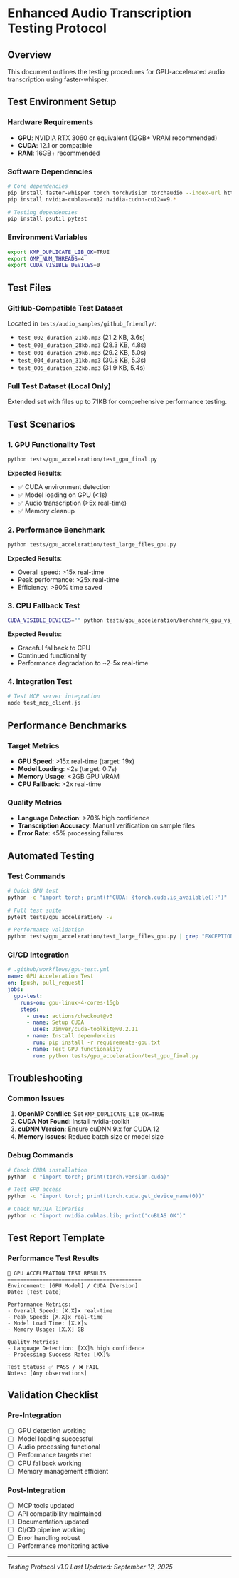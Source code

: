 # Enhanced Audio Transcription Testing Protocol

## Overview
This document outlines the testing procedures for GPU-accelerated audio transcription using faster-whisper.

## Test Environment Setup

### Hardware Requirements
- **GPU**: NVIDIA RTX 3060 or equivalent (12GB+ VRAM recommended)
- **CUDA**: 12.1 or compatible
- **RAM**: 16GB+ recommended

### Software Dependencies
```bash
# Core dependencies
pip install faster-whisper torch torchvision torchaudio --index-url https://download.pytorch.org/whl/cu121
pip install nvidia-cublas-cu12 nvidia-cudnn-cu12==9.*

# Testing dependencies
pip install psutil pytest
```

### Environment Variables
```bash
export KMP_DUPLICATE_LIB_OK=TRUE
export OMP_NUM_THREADS=4
export CUDA_VISIBLE_DEVICES=0
```

## Test Files

### GitHub-Compatible Test Dataset
Located in `tests/audio_samples/github_friendly/`:
- `test_002_duration_21kb.mp3` (21.2 KB, 3.6s)
- `test_003_duration_28kb.mp3` (28.3 KB, 4.8s)
- `test_001_duration_29kb.mp3` (29.2 KB, 5.0s)
- `test_004_duration_31kb.mp3` (30.8 KB, 5.3s)
- `test_005_duration_32kb.mp3` (31.9 KB, 5.4s)

### Full Test Dataset (Local Only)
Extended set with files up to 71KB for comprehensive performance testing.

## Test Scenarios

### 1. GPU Functionality Test
```bash
python tests/gpu_acceleration/test_gpu_final.py
```
**Expected Results**:
- ✅ CUDA environment detection
- ✅ Model loading on GPU (<1s)
- ✅ Audio transcription (>5x real-time)
- ✅ Memory cleanup

### 2. Performance Benchmark
```bash
python tests/gpu_acceleration/test_large_files_gpu.py
```
**Expected Results**:
- Overall speed: >15x real-time
- Peak performance: >25x real-time
- Efficiency: >90% time saved

### 3. CPU Fallback Test
```bash
CUDA_VISIBLE_DEVICES="" python tests/gpu_acceleration/benchmark_gpu_vs_cpu.py
```
**Expected Results**:
- Graceful fallback to CPU
- Continued functionality
- Performance degradation to ~2-5x real-time

### 4. Integration Test
```bash
# Test MCP server integration
node test_mcp_client.js
```

## Performance Benchmarks

### Target Metrics
- **GPU Speed**: >15x real-time (target: 19x)
- **Model Loading**: <2s (target: 0.7s)
- **Memory Usage**: <2GB GPU VRAM
- **CPU Fallback**: >2x real-time

### Quality Metrics
- **Language Detection**: >70% high confidence
- **Transcription Accuracy**: Manual verification on sample files
- **Error Rate**: <5% processing failures

## Automated Testing

### Test Commands
```bash
# Quick GPU test
python -c "import torch; print(f'CUDA: {torch.cuda.is_available()}')"

# Full test suite
pytest tests/gpu_acceleration/ -v

# Performance validation
python tests/gpu_acceleration/test_large_files_gpu.py | grep "EXCEPTIONAL\|EXCELLENT"
```

### CI/CD Integration
```yaml
# .github/workflows/gpu-test.yml
name: GPU Acceleration Test
on: [push, pull_request]
jobs:
  gpu-test:
    runs-on: gpu-linux-4-cores-16gb
    steps:
      - uses: actions/checkout@v3
      - name: Setup CUDA
        uses: Jimver/cuda-toolkit@v0.2.11
      - name: Install dependencies
        run: pip install -r requirements-gpu.txt
      - name: Test GPU functionality
        run: python tests/gpu_acceleration/test_gpu_final.py
```

## Troubleshooting

### Common Issues
1. **OpenMP Conflict**: Set `KMP_DUPLICATE_LIB_OK=TRUE`
2. **CUDA Not Found**: Install nvidia-toolkit
3. **cuDNN Version**: Ensure cuDNN 9.x for CUDA 12
4. **Memory Issues**: Reduce batch size or model size

### Debug Commands
```bash
# Check CUDA installation
python -c "import torch; print(torch.version.cuda)"

# Test GPU access
python -c "import torch; print(torch.cuda.get_device_name(0))"

# Check NVIDIA libraries
python -c "import nvidia.cublas.lib; print('cuBLAS OK')"
```

## Test Report Template

### Performance Test Results
```
🚀 GPU ACCELERATION TEST RESULTS
==========================================
Environment: [GPU Model] / CUDA [Version]
Date: [Test Date]

Performance Metrics:
- Overall Speed: [X.X]x real-time
- Peak Speed: [X.X]x real-time
- Model Load Time: [X.X]s
- Memory Usage: [X.X] GB

Quality Metrics:
- Language Detection: [XX]% high confidence
- Processing Success Rate: [XX]%

Test Status: ✅ PASS / ❌ FAIL
Notes: [Any observations]
```

## Validation Checklist

### Pre-Integration
- [ ] GPU detection working
- [ ] Model loading successful
- [ ] Audio processing functional
- [ ] Performance targets met
- [ ] CPU fallback working
- [ ] Memory management efficient

### Post-Integration
- [ ] MCP tools updated
- [ ] API compatibility maintained
- [ ] Documentation updated
- [ ] CI/CD pipeline working
- [ ] Error handling robust
- [ ] Performance monitoring active

---
*Testing Protocol v1.0*
*Last Updated: September 12, 2025*
